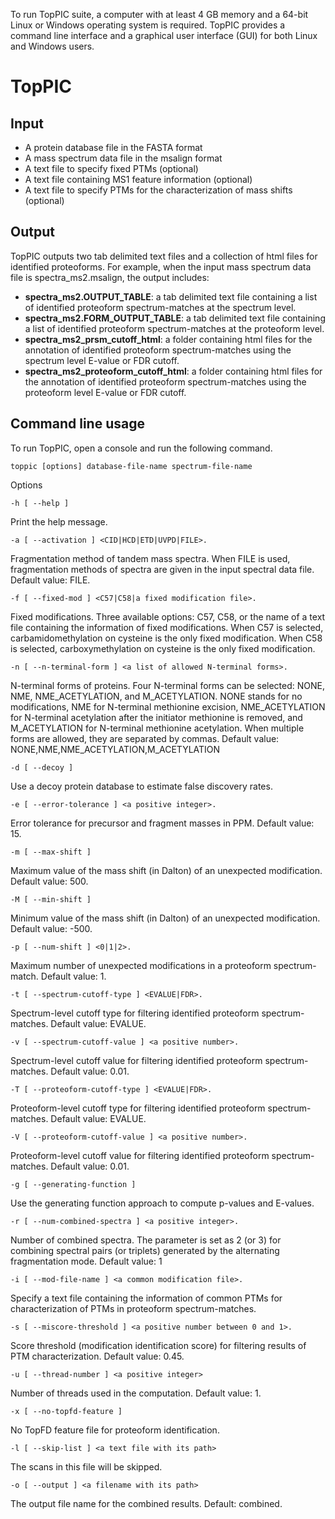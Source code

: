 To run TopPIC suite, a computer with at least 4 GB memory and a 64-bit Linux or Windows operating system is required. TopPIC provides a command line interface and a graphical user interface (GUI) for both Linux and Windows users.

# TopPIC

## Input

* A protein database file in the FASTA format
* A mass spectrum data file in the msalign format
* A text file to specify fixed PTMs (optional)
* A text file containing MS1 feature information (optional)
* A text file to specify PTMs for the characterization of mass shifts (optional)

## Output

TopPIC outputs two tab delimited text files and a collection of html files for identified proteoforms. For example, when the input mass spectrum data file is spectra_ms2.msalign, the output includes:

* __spectra_ms2.OUTPUT_TABLE__: a tab delimited text file containing a list of identified proteoform spectrum-matches at the spectrum level.
* __spectra_ms2.FORM_OUTPUT_TABLE__: a tab delimited text file containing a list of identified proteoform spectrum-matches at the proteoform level.
* __spectra_ms2_prsm_cutoff_html__: a folder containing html files for the annotation of identified proteoform spectrum-matches using the spectrum level E-value or FDR cutoff.
* __spectra_ms2_proteoform_cutoff_html__: a folder containing html files for the annotation of identified proteoform spectrum-matches using the proteoform level E-value or FDR cutoff.

## Command line usage

To run TopPIC, open a console and run the following command.
```
toppic [options] database-file-name spectrum-file-name
```
Options

```
-h [ --help ]
```
Print the help message.

```
-a [ --activation ] <CID|HCD|ETD|UVPD|FILE>.
```
Fragmentation method of tandem mass spectra. When FILE is used, fragmentation methods of spectra are given in the input spectral data file. Default value: FILE.

```
-f [ --fixed-mod ] <C57|C58|a fixed modification file>.
```
Fixed modifications. Three available options: C57, C58, or the name of a text file containing the information of fixed modifications. When C57 is selected, carbamidomethylation on cysteine is the only fixed modification. When C58 is selected, carboxymethylation on cysteine is the only fixed modification.

```
-n [ --n-terminal-form ] <a list of allowed N-terminal forms>.
```
N-terminal forms of proteins. Four N-terminal forms can be selected: NONE, NME, NME_ACETYLATION, and M_ACETYLATION. NONE stands for no modifications, NME for N-terminal methionine excision, NME_ACETYLATION for N-terminal acetylation after the initiator methionine is removed, and M_ACETYLATION for N-terminal methionine acetylation. When multiple forms are allowed, they are separated by commas. Default value: NONE,NME,NME_ACETYLATION,M_ACETYLATION

```
-d [ --decoy ]
```
Use a decoy protein database to estimate false discovery rates.

```
-e [ --error-tolerance ] <a positive integer>.
```
Error tolerance for precursor and fragment masses in PPM. Default value: 15.

```
-m [ --max-shift ]
```
Maximum value of the mass shift (in Dalton) of an unexpected modification. Default value: 500.

```
-M [ --min-shift ]
```
Minimum value of the mass shift (in Dalton) of an unexpected modification. Default value: -500.

```
-p [ --num-shift ] <0|1|2>.
```
Maximum number of unexpected modifications in a proteoform spectrum-match. Default value: 1.

```
-t [ --spectrum-cutoff-type ] <EVALUE|FDR>.
```
Spectrum-level cutoff type for filtering identified proteoform spectrum-matches. Default value: EVALUE.

```
-v [ --spectrum-cutoff-value ] <a positive number>.
```
Spectrum-level cutoff value for filtering identified proteoform spectrum-matches. Default value: 0.01.

```
-T [ --proteoform-cutoff-type ] <EVALUE|FDR>.
```
Proteoform-level cutoff type for filtering identified proteoform spectrum-matches. Default value: EVALUE.

```
-V [ --proteoform-cutoff-value ] <a positive number>.
```
Proteoform-level cutoff value for filtering identified proteoform spectrum-matches. Default value: 0.01.

```
-g [ --generating-function ]
```
Use the generating function approach to compute p-values and E-values.

```
-r [ --num-combined-spectra ] <a positive integer>.
```
Number of combined spectra. The parameter is set as 2 (or 3) for combining spectral pairs (or triplets) generated by the alternating fragmentation mode. Default value: 1

```
-i [ --mod-file-name ] <a common modification file>.
```
Specify a text file containing the information of common PTMs for characterization of PTMs in proteoform spectrum-matches.

```
-s [ --miscore-threshold ] <a positive number between 0 and 1>.
```
Score threshold (modification identification score) for filtering results of PTM characterization. Default value: 0.45.

```
-u [ --thread-number ] <a positive integer>
```
Number of threads used in the computation. Default value: 1.

```
-x [ --no-topfd-feature ]     
```
No TopFD feature file for proteoform identification.

```
-l [ --skip-list ] <a text file with its path>
```
The scans in this file will be skipped.

```
-o [ --output ] <a filename with its path>
```
The output file name for the combined results. Default: combined.
